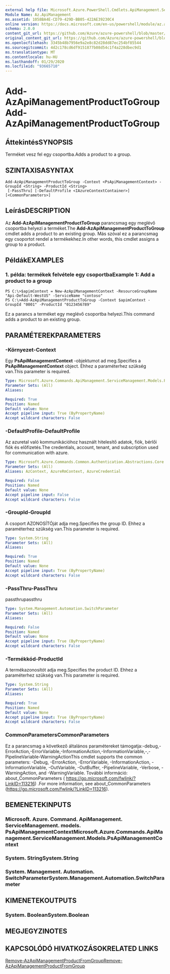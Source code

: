 ```yaml
---
external help file: Microsoft.Azure.PowerShell.Cmdlets.ApiManagement.ServiceManagement.dll-Help.xml
Module Name: Az.ApiManagement
ms.assetid: 1058BA4E-CD79-429D-BB05-422AE39230C4
online version: https://docs.microsoft.com/en-us/powershell/module/az.apimanagement/add-azapimanagementproducttogroup
schema: 2.0.0
content_git_url: https://github.com/Azure/azure-powershell/blob/master/src/ApiManagement/ApiManagement/help/Add-AzApiManagementProductToGroup.md
original_content_git_url: https://github.com/Azure/azure-powershell/blob/master/src/ApiManagement/ApiManagement/help/Add-AzApiManagementProductToGroup.md
ms.openlocfilehash: 3345b48b7956e9a2e8c82d28dd87ec254bf85544
ms.sourcegitcommit: 4d2c178cd6df9151877b08d54c1f4a228dbec9d1
ms.translationtype: MT
ms.contentlocale: hu-HU
ms.lasthandoff: 01/29/2020
ms.locfileid: "93665710"
---
```

# <span data-ttu-id="38a3d-101">Add-AzApiManagementProductToGroup</span><span class="sxs-lookup"><span data-stu-id="38a3d-101">Add-AzApiManagementProductToGroup</span></span>

## <span data-ttu-id="38a3d-102">Áttekintés</span><span class="sxs-lookup"><span data-stu-id="38a3d-102">SYNOPSIS</span></span>
<span data-ttu-id="38a3d-103">Terméket vesz fel egy csoportba.</span><span class="sxs-lookup"><span data-stu-id="38a3d-103">Adds a product to a group.</span></span>

## <span data-ttu-id="38a3d-104">SZINTAXISA</span><span class="sxs-lookup"><span data-stu-id="38a3d-104">SYNTAX</span></span>

```
Add-AzApiManagementProductToGroup -Context <PsApiManagementContext> -GroupId <String> -ProductId <String>
 [-PassThru] [-DefaultProfile <IAzureContextContainer>] [<CommonParameters>]
```

## <span data-ttu-id="38a3d-105">Leírás</span><span class="sxs-lookup"><span data-stu-id="38a3d-105">DESCRIPTION</span></span>
<span data-ttu-id="38a3d-106">Az **Add-AzApiManagementProductToGroup** parancsmag egy meglévő csoportba helyezi a terméket.</span><span class="sxs-lookup"><span data-stu-id="38a3d-106">The **Add-AzApiManagementProductToGroup** cmdlet adds a product to an existing group.</span></span>
<span data-ttu-id="38a3d-107">Más szóval ez a parancsmag egy csoportot rendel a termékekhez.</span><span class="sxs-lookup"><span data-stu-id="38a3d-107">In other words, this cmdlet assigns a group to a product.</span></span>

## <span data-ttu-id="38a3d-108">Példák</span><span class="sxs-lookup"><span data-stu-id="38a3d-108">EXAMPLES</span></span>

### <span data-ttu-id="38a3d-109">1. példa: termékek felvétele egy csoportba</span><span class="sxs-lookup"><span data-stu-id="38a3d-109">Example 1: Add a product to a group</span></span>
```
PS C:\>$apimContext = New-AzApiManagementContext -ResourceGroupName "Api-Default-WestUS" -ServiceName "contoso"
PS C:\>Add-AzApiManagementProductToGroup -Context $apimContext -GroupId "0001" -ProductId "0123456789"
```

<span data-ttu-id="38a3d-110">Ez a parancs a terméket egy meglévő csoportba helyezi.</span><span class="sxs-lookup"><span data-stu-id="38a3d-110">This command adds a product to an existing group.</span></span>

## <span data-ttu-id="38a3d-111">PARAMÉTEREK</span><span class="sxs-lookup"><span data-stu-id="38a3d-111">PARAMETERS</span></span>

### <span data-ttu-id="38a3d-112">-Környezet</span><span class="sxs-lookup"><span data-stu-id="38a3d-112">-Context</span></span>
<span data-ttu-id="38a3d-113">Egy **PsApiManagementContext** -objektumot ad meg.</span><span class="sxs-lookup"><span data-stu-id="38a3d-113">Specifies a **PsApiManagementContext** object.</span></span>
<span data-ttu-id="38a3d-114">Ehhez a paraméterhez szükség van.</span><span class="sxs-lookup"><span data-stu-id="38a3d-114">This parameter is required.</span></span>

```yaml
Type: Microsoft.Azure.Commands.ApiManagement.ServiceManagement.Models.PsApiManagementContext
Parameter Sets: (All)
Aliases:

Required: True
Position: Named
Default value: None
Accept pipeline input: True (ByPropertyName)
Accept wildcard characters: False
```

### <span data-ttu-id="38a3d-115">-DefaultProfile</span><span class="sxs-lookup"><span data-stu-id="38a3d-115">-DefaultProfile</span></span>
<span data-ttu-id="38a3d-116">Az azuretal való kommunikációhoz használt hitelesítő adatok, fiók, bérlői fiók és előfizetés.</span><span class="sxs-lookup"><span data-stu-id="38a3d-116">The credentials, account, tenant, and subscription used for communication with azure.</span></span>

```yaml
Type: Microsoft.Azure.Commands.Common.Authentication.Abstractions.Core.IAzureContextContainer
Parameter Sets: (All)
Aliases: AzContext, AzureRmContext, AzureCredential

Required: False
Position: Named
Default value: None
Accept pipeline input: False
Accept wildcard characters: False
```

### <span data-ttu-id="38a3d-117">-GroupId</span><span class="sxs-lookup"><span data-stu-id="38a3d-117">-GroupId</span></span>
<span data-ttu-id="38a3d-118">A csoport AZONOSÍTÓját adja meg.</span><span class="sxs-lookup"><span data-stu-id="38a3d-118">Specifies the group ID.</span></span>
<span data-ttu-id="38a3d-119">Ehhez a paraméterhez szükség van.</span><span class="sxs-lookup"><span data-stu-id="38a3d-119">This parameter is required.</span></span>

```yaml
Type: System.String
Parameter Sets: (All)
Aliases:

Required: True
Position: Named
Default value: None
Accept pipeline input: True (ByPropertyName)
Accept wildcard characters: False
```

### <span data-ttu-id="38a3d-120">-PassThru</span><span class="sxs-lookup"><span data-stu-id="38a3d-120">-PassThru</span></span>
<span data-ttu-id="38a3d-121">passthru</span><span class="sxs-lookup"><span data-stu-id="38a3d-121">passthru</span></span>

```yaml
Type: System.Management.Automation.SwitchParameter
Parameter Sets: (All)
Aliases:

Required: False
Position: Named
Default value: None
Accept pipeline input: True (ByPropertyName)
Accept wildcard characters: False
```

### <span data-ttu-id="38a3d-122">-Termékkód</span><span class="sxs-lookup"><span data-stu-id="38a3d-122">-ProductId</span></span>
<span data-ttu-id="38a3d-123">A termékazonosítót adja meg.</span><span class="sxs-lookup"><span data-stu-id="38a3d-123">Specifies the product ID.</span></span>
<span data-ttu-id="38a3d-124">Ehhez a paraméterhez szükség van.</span><span class="sxs-lookup"><span data-stu-id="38a3d-124">This parameter is required.</span></span>

```yaml
Type: System.String
Parameter Sets: (All)
Aliases:

Required: True
Position: Named
Default value: None
Accept pipeline input: True (ByPropertyName)
Accept wildcard characters: False
```

### <span data-ttu-id="38a3d-125">CommonParameters</span><span class="sxs-lookup"><span data-stu-id="38a3d-125">CommonParameters</span></span>
<span data-ttu-id="38a3d-126">Ez a parancsmag a következő általános paramétereket támogatja:-debug,-ErrorAction,-ErrorVariable,-InformationAction,-InformationVariable,-,-PipelineVariable-WarningAction</span><span class="sxs-lookup"><span data-stu-id="38a3d-126">This cmdlet supports the common parameters: -Debug, -ErrorAction, -ErrorVariable, -InformationAction, -InformationVariable, -OutVariable, -OutBuffer, -PipelineVariable, -Verbose, -WarningAction, and -WarningVariable.</span></span> <span data-ttu-id="38a3d-127">További információ: about_CommonParameters ( https://go.microsoft.com/fwlink/?LinkID=113216) .</span><span class="sxs-lookup"><span data-stu-id="38a3d-127">For more information, see about_CommonParameters (https://go.microsoft.com/fwlink/?LinkID=113216).</span></span>

## <span data-ttu-id="38a3d-128">BEMENETEK</span><span class="sxs-lookup"><span data-stu-id="38a3d-128">INPUTS</span></span>

### <span data-ttu-id="38a3d-129">Microsoft. Azure. Command. ApiManagement. ServiceManagement. models. PsApiManagementContext</span><span class="sxs-lookup"><span data-stu-id="38a3d-129">Microsoft.Azure.Commands.ApiManagement.ServiceManagement.Models.PsApiManagementContext</span></span>

### <span data-ttu-id="38a3d-130">System. String</span><span class="sxs-lookup"><span data-stu-id="38a3d-130">System.String</span></span>

### <span data-ttu-id="38a3d-131">System. Management. Automation. SwitchParameter</span><span class="sxs-lookup"><span data-stu-id="38a3d-131">System.Management.Automation.SwitchParameter</span></span>

## <span data-ttu-id="38a3d-132">KIMENETEK</span><span class="sxs-lookup"><span data-stu-id="38a3d-132">OUTPUTS</span></span>

### <span data-ttu-id="38a3d-133">System. Boolean</span><span class="sxs-lookup"><span data-stu-id="38a3d-133">System.Boolean</span></span>

## <span data-ttu-id="38a3d-134">MEGJEGYZI</span><span class="sxs-lookup"><span data-stu-id="38a3d-134">NOTES</span></span>

## <span data-ttu-id="38a3d-135">KAPCSOLÓDÓ HIVATKOZÁSOK</span><span class="sxs-lookup"><span data-stu-id="38a3d-135">RELATED LINKS</span></span>

[<span data-ttu-id="38a3d-136">Remove-AzApiManagementProductFromGroup</span><span class="sxs-lookup"><span data-stu-id="38a3d-136">Remove-AzApiManagementProductFromGroup</span></span>](./Remove-AzApiManagementProductFromGroup.md)


